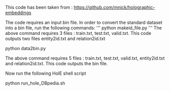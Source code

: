 This code has been taken from : https://github.com/mnick/holographic-embeddings




The code requires an input bin file. In order to convert the standard dataset into a bin file, run the following commands:
'''
python makeid_file.py
'''
The above command requires 3 files : train.txt, test.txt, valid.txt. This code outputs two files entity2id.txt and relation2id.txt

python data2bin.py

The above command requires 5 files : train.txt, test.txt, valid.txt, entity2id.txt and relation2id.txt. This code outputs the bin file.

Now run the following HolE shell script

python run_hole_DBpedia.sh
